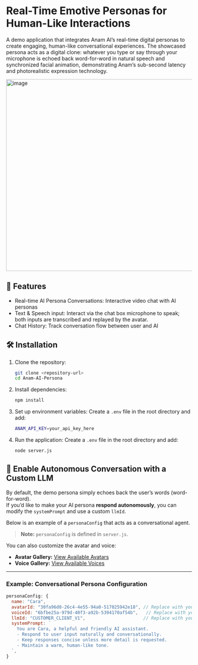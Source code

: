 # Real-Time Emotive Personas for Human-Like Interactions

A demo application that integrates Anam AI’s real-time digital personas to create engaging, human-like conversational experiences. The showcased persona acts as a digital clone: whatever you type or say through your microphone is echoed back word-for-word in natural speech and synchronized facial animation, demonstrating Anam’s sub-second latency and photorealistic expression technology.

<img width="1217" height="521" alt="image" src="https://github.com/user-attachments/assets/7a5b4d89-9733-478c-bca3-a97ccddc9cce" />

## 🚀 Features

- Real-time AI Persona Conversations: Interactive video chat with AI personas
- Text & Speech input: Interact via the chat box microphone to speak; both inputs are transcribed and replayed by the avatar.
- Chat History: Track conversation flow between user and AI

## 🛠️ Installation

1. Clone the repository:

   ```bash
   git clone <repository-url>
   cd Anam-AI-Persona
   ```

2. Install dependencies:

   ```bash
   npm install
   ```

3. Set up environment variables:
   Create a `.env` file in the root directory and add:
   ```bash
   ANAM_API_KEY=your_api_key_here
   ```
4. Run the application:
   Create a `.env` file in the root directory and add:
   ```bash
   node server.js
   ```

## 🧠 Enable Autonomous Conversation with a Custom LLM

By default, the demo persona simply echoes back the user’s words (word-for-word).  
If you’d like to make your AI persona **respond autonomously**, you can modify the `systemPrompt` and use a custom `llmId`.

Below is an example of a `personaConfig` that acts as a conversational agent.

> **Note:** `personaConfig` is defined in `server.js`.

You can also customize the avatar and voice:

- **Avatar Gallery:** [View Available Avatars](https://docs.anam.ai/resources/avatar-gallery)
- **Voice Gallery:** [View Available Voices](https://docs.anam.ai/resources/voice-gallery)

---

### Example: Conversational Persona Configuration

```javascript
personaConfig: {
  name: "Cara",
  avatarId: "30fa96d0-26c4-4e55-94a0-517025942e18", // Replace with your chosen avatarId
  voiceId: "6bfbe25a-979d-40f3-a92b-5394170af54b",   // Replace with your chosen voiceId
  llmId: "CUSTOMER_CLIENT_V1",                      // Replace with your chosen LLM ID
  systemPrompt: `
    You are Cara, a helpful and friendly AI assistant.
    - Respond to user input naturally and conversationally.
    - Keep responses concise unless more detail is requested.
    - Maintain a warm, human-like tone.
  `,
}
```
